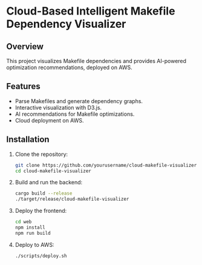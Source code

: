 # Cloud-Based Intelligent Makefile Dependency Visualizer

## Overview
This project visualizes Makefile dependencies and provides AI-powered optimization recommendations, deployed on AWS.

## Features
- Parse Makefiles and generate dependency graphs.
- Interactive visualization with D3.js.
- AI recommendations for Makefile optimizations.
- Cloud deployment on AWS.

## Installation
1. Clone the repository:
    ```sh
    git clone https://github.com/yourusername/cloud-makefile-visualizer.git
    cd cloud-makefile-visualizer
    ```

2. Build and run the backend:
    ```sh
    cargo build --release
    ./target/release/cloud-makefile-visualizer
    ```

3. Deploy the frontend:
    ```sh
    cd web
    npm install
    npm run build
    ```

4. Deploy to AWS:
    ```sh
    ./scripts/deploy.sh
    ```


